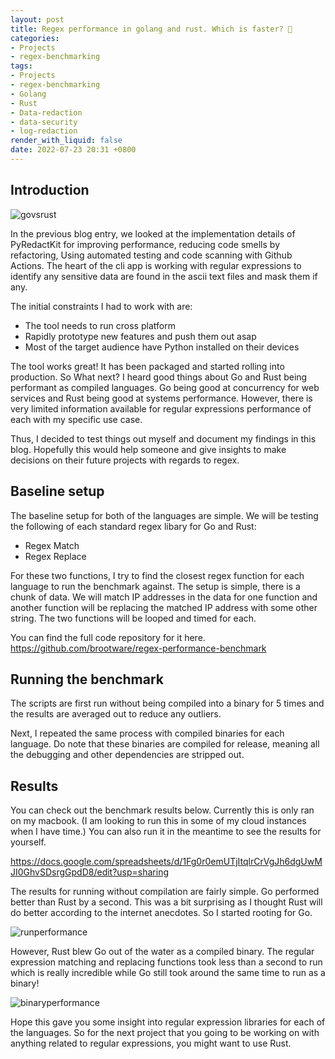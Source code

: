 ```yaml
---
layout: post
title: Regex performance in golang and rust. Which is faster? 🤔
categories:
- Projects
- regex-benchmarking
tags:
- Projects
- regex-benchmarking
- Golang
- Rust
- Data-redaction
- data-security
- log-redaction
render_with_liquid: false
date: 2022-07-23 20:31 +0800
---
```

## Introduction

![govsrust](https://bn1304files.storage.live.com/y4m5enid01oWP4nY4T9-JbCMae1YcrKYl9mZZMDlvToSHzAFEzd7SnVVJ9G0WB9vjEK7CtM1M-3UAXXApf-hxy_gEiM86J0KrGZ8dagQve6Z_jQYBZ-vnjJBDfwY4-KD02GA_puH508PcFHi9qGVfp9nCNVQMLrttqP5olLUKNr_dveADV45L6d77pl6vH3tYtT?width=744&height=350&cropmode=none)

In the previous blog entry, we looked at the implementation details of PyRedactKit for improving performance, reducing code smells by refactoring, Using automated testing and code scanning with Github Actions. The heart of the cli app is working with regular expressions to identify any sensitive data are found in the ascii text files and mask them if any.

The initial constraints I had to work with are:

* The tool needs to run cross platform
* Rapidly prototype new features and push them out asap
* Most of the target audience have Python installed on their devices

The tool works great! It has been packaged and started rolling into production. So What next? I heard good things about Go and Rust being performant as compiled languages. Go being good at concurrency for web services and Rust being good at systems performance. However, there is very limited information available for regular expressions performance of each with my specific use case.

Thus, I decided to test things out myself and document my findings in this blog. Hopefully this would help someone and give insights to make decisions on their future projects with regards to regex.

## Baseline setup

The baseline setup for both of the languages are simple. We will be testing the following of each standard regex libary for Go and Rust:

* Regex Match
* Regex Replace

For these two functions, I try to find the closest regex function for each language to run the benchmark against. The setup is simple, there is a chunk of data. We will match IP addresses in the data for one function and another function will be replacing the matched IP address with some other string. The two functions will be looped and timed for each.

You can find the full code repository for it here.
<https://github.com/brootware/regex-performance-benchmark>

## Running the benchmark

The scripts are first run without being compiled into a binary for 5 times and the results are averaged out to reduce any outliers.

Next, I repeated the same process with compiled binaries for each language. Do note that these binaries are compiled for release, meaning all the debugging and other dependencies are stripped out.

## Results

You can check out the benchmark results below. Currently this is only ran on my macbook. (I am looking to run this in some of my cloud instances when I have time.) You can also run it in the meantime to see the results for yourself.

<https://docs.google.com/spreadsheets/d/1Fg0r0emUTjItqlrCrVgJh6dgUwMJI0GhvSDsrgGpdD8/edit?usp=sharing>

The results for running without compilation are fairly simple. Go performed better than Rust by a second. This was a bit surprising as I thought Rust will do better according to the internet anecdotes. So I started rooting for Go.

![runperformance](https://bn1304files.storage.live.com/y4mH8hsZauKUUkjEZY6roZGRE3PNxZ3PaEmAfCXIRogUJTVqqNWBZ2x-OCInfa4h6qP4_0n5KboNwXfBEO_L26vPkz5k-Cy1ilpHwy_gD2neolrNrJcqII08lE0yyAUKcDXOYmMDimxGR6VsL5v2sU8uSrPd-dsuzsmlK0TD1Pa92Aa_mbPMd6sJyV42IbZGx-U?width=600&height=371&cropmode=none)

However, Rust blew Go out of the water as a compiled binary. The regular expression matching and replacing functions took less than a second to run which is really incredible while Go still took around the same time to run as a binary!

![binaryperformance](https://bn1304files.storage.live.com/y4mmtPcNM3svRX-433l7yj0lxKTCJO_9kxduoqgxb6aISqgoBDut4ZfzMbWTBmI_Iuan4PLCNC6_1WBpg8ClhizKfwTPvInlyPeVyEJt9SI1pOCrBBQvjsg1XoKRiEEaz6ntNRwMJAdlwmoPu3UgQ2dUQnQoWc62sHRS-VDXRoDCTv0YHEP-9_hJZH_12JJ28mC?width=600&height=371&cropmode=none)

Hope this gave you some insight into regular expression libraries for each of the languages. So for the next project that you going to be working on with anything related to regular expressions, you might want to use Rust.
